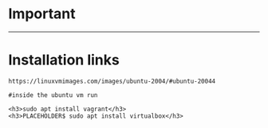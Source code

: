 # Important
--------------

# Installation links

    https://linuxvmimages.com/images/ubuntu-2004/#ubuntu-20044
    
    #inside the ubuntu vm run

    <h3>sudo apt install vagrant</h3>
    <h3>PLACEHOLDER$ sudo apt install virtualbox</h3>